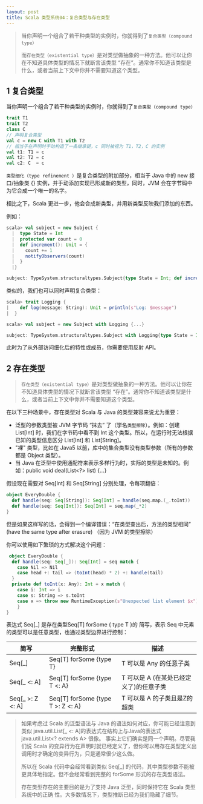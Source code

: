 ```yaml
---
layout: post
title: Scala 类型系统04：复合类型与存在类型
---
```


> 当你声明一个组合了若干种类型的实例时，你就得到了`复合类型（compound type）`
> 
> 而`存在类型（existential type）`是对类型做抽象的一种方法。他可以让你在不知道具体类型的情况下就断言该类型 “存在”。通常你不知道该类型是什么，或者当前上下文中你并不需要知道这个类型。

## 1 复合类型

当你声明一个组合了若干种类型的实例时，你就得到了`复合类型（compound type）`

```scala
trait T1
trait T2
class C
// 声明复合类型
val c = new C with T1 with T2
// 相当于在声明时手动构造了一条继承链，c 同时被视为 T1，T2，C 的实例
val t1: T1 = c
val t2: T2 = c
val c2: C  = c
```

`类型细化（type refinement ）`是复合类型的附加部分，相当于 Java 中的 new 接口/抽象类 {} 实例，并手动添加实现已形成新的类型，同时，JVM 会在字节码中为它合成一个唯一的名字。

相比之下，Scala 更进一步，他会合成新类型，并用新类型反映我们添加的东西。

例如：

```scala
scala> val subject = new Subject {
  |  type State = Int
  |  protected var count = 0
  |  def increment(): Unit = {
  |    count += 1
  |    notifyObservers(count)
  |  }
  |}

subject: TypeSystem.structuraltypes.Subject{type State = Int; def increment(): Unit} = $anon$1@4e3d11db
```

类似的，我们也可以同时声明复合类型：

```scala
scala> trait Logging {
|    def log(message: String): Unit = println(s"Log: $message") 
|  }

scala> val subject = new Subject with Logging {...} 

subject: TypeSystem.structuraltypes.Subject with Logging{type State = Int; def increment(): Unit} = $anon$1@8b5d08e
```

此时为了从外部访问细化后的特性或成员，你需要使用反射 API。

## 2 存在类型

> `存在类型（existential type）`是对类型做抽象的一种方法。他可以让你在不知道具体类型的情况下就断言该类型 “存在”。通常你不知道该类型是什么，或者当前上下文中你并不需要知道这个类型。

在以下三种场景中，存在类型对 Scala 与 Java 的类型兼容来说尤为重要：

* 泛型的参数类型被 JVM 字节码 “抹去” 了（学名`类型擦除`）。例如：创建 List[Int] 时，我们在字节码中看不到 Int 这个类型。所以，在运行时无法根据已知的类型信息区分 List[Int] 和 List[String]。
* "裸" 类型，比如在 Java5 以前，库中的集合类型没有类型参数（所有的参数都是 Object 类型）。
* 当 Java 在泛型中使用通配符来表示多样行为时，实际的类型是未知的。例如：public void deal(List<?> list) {...}

假设现在需要对 Seq[Int] 和 Seq[String] 分别处理，令每项翻倍：

```scala
object EveryDouble {
  def handle(seq: Seq[String]): Seq[Int] = handle(seq.map.(_.toInt))
  def handle(seq: Seq[Int]): Seq[Int] = seq.map(_*2)
}
```

但是如果这样写的话，会得到一个编译错误：“在类型查出后，方法的类型相同” (have the same type after erasure) （因为 JVM 的类型擦除）

你可以使用如下繁琐的方式解决这个问题：

```scala
 object EveryDouble {
  def handle(seq: Seq[_]): Seq[Int] = seq match {
    case Nil => Nil
    case head +: tail => (toInt(head) * 2) +: handle(tail)
  }
  private def toInt(x: Any): Int = x match {
    case i: Int => i
    case s: String => s.toInt
    case x => throw new RuntimeException(s"Unexpected list element $x")
	} 
}
```

表达式 Seq[_] 是存在类型Seq[T] forSome { type T }的 简写，表示 Seq 中元素的类型可以是任意类型，也通过类型边界进行控制：

| 简写              | 完整形式                          | 描述                                    |
| ----------------- | --------------------------------- | --------------------------------------- |
| Seq[_]            | Seq[T] forSome {type T}           | T  可以是 Any 的任意子类                |
| Seq[_ <: A]       | Seq[T] forSome {type T <: A}      | T 可以是 A (在某处已经定义了)的任意子类 |
| Seq[_ >: Z  <: A] | Seq[T] forSome {type T >: Z <: A} | T 可以是 A 的子类且是Z的超类            |

> 如果考虑过 Scala 的泛型语法与 Java 的语法如何对应，你可能已经注意到类似 java.util.List[_ <: A]的表达式在结构上与Java的表达式 java.util.List<? extends A> 很像。 事实上它们确实是同一个声明。尽管我们说 Scala 的变异行为在声明时就已经定义了，但你可以用存在类型定义出调用时才确定的变异行为，只是通常很少这么做。 
>
> 所以在 Scala 代码中会经常看到类似 Seq[_] 的代码，其中类型参数不能被更具体地指定。但不会经常看到完整的 forSome 形式的存在类型语法。 
>
> 存在类型存在的主要目的是为了支持 Java 泛型，同时保持它在 Scala 类型系统中的正确 性。大多数情况下，类型推断已经为我们隐藏了细节。 
